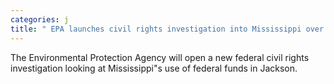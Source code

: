 ```yaml
---
categories: j
title: " EPA launches civil rights investigation into Mississippi over Jackson water crisis "
---
```

The Environmental Protection Agency will open a new federal civil rights investigation looking at Mississippi"s use of federal funds in Jackson.